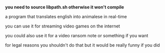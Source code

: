 **you need to source libpath.sh otherwise it won't compile**

a program that translates english into animalese in real-time

you can use it for streaming video games on the internet

you could also use it for a video ransom note or something if you want

for legal reasons you shouldn't do that but it would be really funny if you did